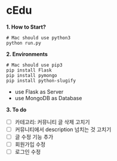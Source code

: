 # cEdu

**1. How to Start?**

```
# Mac should use python3
python run.py
```

**2. Environments**

```
# Mac should use pip3
pip install Flask
pip install pymongo
pip install python-slugify
```

- use Flask as Server
- use MongoDB as Database

**3. To do**

- [ ] 카테고리: 커뮤니티 글 삭제 고치기
- [ ] 커뮤니티에서 description 넘치는 것 고치기
- [ ] 글 수정 기능 추가
- [ ] 회원가입 수정
- [ ] 로그인 수정
